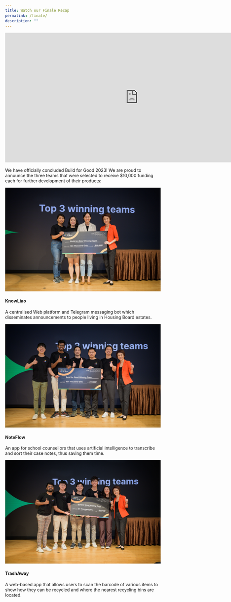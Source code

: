 ```yaml
---
title: Watch our Finale Recap
permalink: /finale/
description: ""
---
```

<iframe allowfullscreen="" allow="accelerometer; autoplay; clipboard-write; encrypted-media; gyroscope; picture-in-picture; web-share" frameborder="0" title="YouTube video player" src="https://www.youtube.com/embed/ayP_BzZqQds?start=470" height="420" width="860"></iframe>

We have officially concluded Build for Good 2023! We are proud to announce the three teams that were selected to receive $10,000 funding each for further development of their products:

![](/images/knowliao2.jpg)
#### KnowLiao
A centralised Web platform and Telegram messaging bot which disseminates announcements to people living in Housing Board estates.

![](/images/noteflow2.jpg)
#### NoteFlow
An app for school counsellors that uses artificial intelligence to transcribe and sort their case notes, thus saving them time.

![](/images/trashaway.jpg)
#### TrashAway
A web-based app that allows users to scan the barcode of various items to show how they can be recycled and where the nearest recycling bins are located.